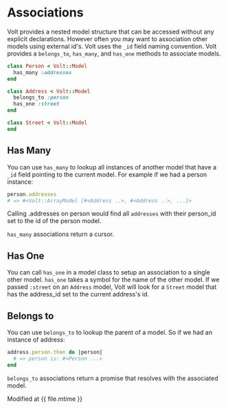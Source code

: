 # Associations

Volt provides a nested model structure that can be accessed without any explicit declarations.  However often you may want to association other models using external id's.  Volt uses the ```_id``` field naming convention.  Volt provides a ```belongs_to```, ```has_many```, and ```has_one``` methods to associate models.

```ruby
class Person < Volt::Model
  has_many :addresses
end

class Address < Volt::Model
  belongs_to :person
  has_one :street
end

class Street < Volt::Model
end
```

## Has Many

You can use ```has_many``` to lookup all instances of another model that have a ```_id``` field pointing to the current model.  For example if we had a person instance:

```ruby
person.addresses
# => #<Volt::ArrayModel [#<Address ..>, #<Address ..>, ...]>
```

Calling .addresses on person would find all ```addresses``` with their person_id set to the id of the person model.

```has_many``` associations return a cursor.

## Has One

You can call ```has_one``` in a model class to setup an association to a single other model.  ```has_one``` takes a symbol for the name of the other model.  If we passed ```:street``` on an ```Address``` model, Volt will look for a ```Street``` model that has the address_id set to the current address's id.

## Belongs to

You can use ```belongs_to``` to lookup the parent of a model.  So if we had an instance of address:

```ruby
address.person.then do |person|
  # => person is: #<Person ...>
end
```

```belongs_to``` associations return a promise that resolves with the associated model.


Modified at {{ file.mtime }}
